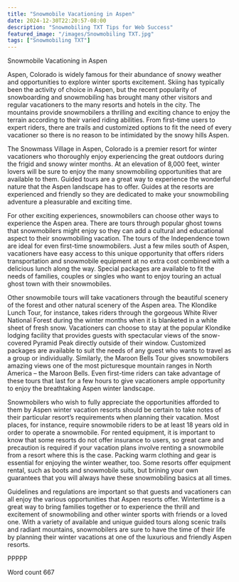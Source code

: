 ```yaml
---
title: "Snowmobile Vacationing in Aspen"
date: 2024-12-30T22:20:57-08:00
description: "Snowmobiling TXT Tips for Web Success"
featured_image: "/images/Snowmobiling TXT.jpg"
tags: ["Snowmobiling TXT"]
---
```


Snowmobile Vacationing in Aspen

Aspen, Colorado is widely famous for their abundance of snowy weather and opportunities to explore winter sports excitement. Skiing has typically been the activity of choice in Aspen, but the recent popularity of snowboarding and snowmobiling has brought many other visitors and regular vacationers to the many resorts and hotels in the city. The mountains provide snowmobilers a thrilling and exciting chance to enjoy the terrain according to their varied riding abilities. From first-time users to expert riders, there are trails and customized options to fit the need of every vacationer so there is no reason to be intimidated by the snowy hills Aspen.

The Snowmass Village in Aspen, Colorado is a premier resort for winter vacationers who thoroughly enjoy experiencing the great outdoors during the frigid and snowy winter months. At an elevation of 8,000 feet, winter lovers will be sure to enjoy the many snowmobiling opportunities that are available to them. Guided tours are a great way to experience the wonderful nature that the Aspen landscape has to offer. Guides at the resorts are experienced and friendly so they are dedicated to make your snowmobiling adventure a pleasurable and exciting time.

For other exciting experiences, snowmobilers can choose other ways to experience the Aspen area. There are tours through popular ghost towns that snowmobilers might enjoy so they can add a cultural and educational aspect to their snowmobiling vacation. The tours of the Independence town are ideal for even first-time snowmobilers. Just a few miles south of Aspen, vacationers have easy access to this unique opportunity that offers riders transportation and snowmobile equipment at no extra cost combined with a delicious lunch along the way. Special packages are available to fit the needs of families, couples or singles who want to enjoy touring an actual ghost town with their snowmobiles. 

Other snowmobile tours will take vacationers through the beautiful scenery of the forest and other natural scenery of the Aspen area. The Klondike Lunch Tour, for instance, takes riders through the gorgeous White River National Forest during the winter months when it is blanketed in a white sheet of fresh snow. Vacationers can choose to stay at the popular Klondike lodging facility that provides guests with spectacular views of the snow-covered Pyramid Peak directly outside of their window. Customized packages are available to suit the needs of any guest who wants to travel as a group or individually. Similarly, the Maroon Bells Tour gives snowmobilers amazing views one of the most picturesque mountain ranges in North America – the Maroon Bells. Even first-time riders can take advantage of these tours that last for a few hours to give vacationers ample opportunity to enjoy the breathtaking Aspen winter landscape.

Snowmobilers who wish to fully appreciate the opportunities afforded to them by Aspen winter vacation resorts should be certain to take notes of their particular resort’s requirements when planning their vacation. Most places, for instance, require snowmobile riders to be at least 18 years old in order to operate a snowmobile. For rented equipment, it is important to know that some resorts do not offer insurance to users, so great care and precaution is required if your vacation plans involve renting a snowmobile from a resort where this is the case. Packing warm clothing and gear is essential for enjoying the winter weather, too. Some resorts offer equipment rental, such as boots and snowmobile suits, but brining your own guarantees that you will always have these snowmobiling basics at all times. 

Guidelines and regulations are important so that guests and vacationers can all enjoy the various opportunities that Aspen resorts offer. Wintertime is a great way to bring families together or to experience the thrill and excitement of snowmobiling and other winter sports with friends or a loved one. With a variety of available and unique guided tours along scenic trails and radiant mountains, snowmobilers are sure to have the time of their life by planning their winter vacations at one of the luxurious and friendly Aspen resorts.  

PPPPP

Word count 667

